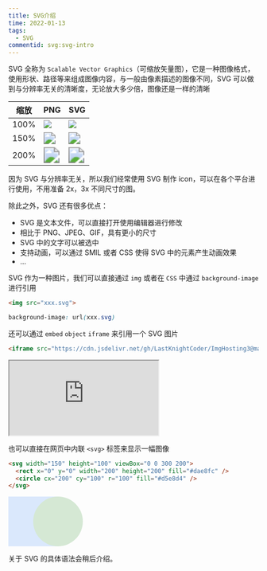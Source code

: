 ```yaml
---
title: SVG介绍
time: 2022-01-13
tags: 
  - SVG
commentid: svg:svg-intro
---
```


SVG 全称为 `Scalable Vector Graphics`（可缩放矢量图），它是一种图像格式，使用形状、路径等来组成图像内容，与一般由像素描述的图像不同，SVG 可以做到与分辨率无关的清晰度，无论放大多少倍，图像还是一样的清晰


| 缩放 | PNG | SVG |
| --- | --- | --- |
| 100% |  <img src="https://cdn.jsdelivr.net/gh/LastKnightCoder/ImgHosting3@master/svg-Page-32022-01-14-10-12-33.png" /> | <img src="https://cdn.jsdelivr.net/gh/LastKnightCoder/ImgHosting3@master/svg-Page-32022-01-14-10-11-45.svg" style="zoom:100%" /> |
| 150% | <img src="https://cdn.jsdelivr.net/gh/LastKnightCoder/ImgHosting3@master/svg-Page-32022-01-14-10-12-33.png" style="zoom: 150%;" /> | <img src="https://cdn.jsdelivr.net/gh/LastKnightCoder/ImgHosting3@master/svg-Page-32022-01-14-10-11-45.svg" style="zoom:150%" /> |
| 200% | <img src="https://cdn.jsdelivr.net/gh/LastKnightCoder/ImgHosting3@master/svg-Page-32022-01-14-10-12-33.png" style="zoom: 200%;" /> | <img src="https://cdn.jsdelivr.net/gh/LastKnightCoder/ImgHosting3@master/svg-Page-32022-01-14-10-11-45.svg" style="zoom:200%" /> |

因为 SVG 与分辨率无关，所以我们经常使用 SVG 制作 icon，可以在各个平台进行使用，不用准备 2x，3x 不同尺寸的图。

除此之外，SVG 还有很多优点：

- SVG 是文本文件，可以直接打开使用编辑器进行修改
- 相比于 PNG、JPEG、GIF，具有更小的尺寸
- SVG 中的文字可以被选中
- 支持动画，可以通过 SMIL 或者 CSS 使得 SVG 中的元素产生动画效果
- ...

SVG 作为一种图片，我们可以直接通过 `img` 或者在 `CSS` 中通过 `background-image` 进行引用

```html
<img src="xxx.svg">
```

```css
background-image: url(xxx.svg)
```

还可以通过 `embed` `object` `iframe` 来引用一个 SVG 图片

```html
<iframe src="https://cdn.jsdelivr.net/gh/LastKnightCoder/ImgHosting3@master/svg-Page-32022-01-14-10-11-45.svg"></iframe>
```

<iframe src="https://cdn.jsdelivr.net/gh/LastKnightCoder/ImgHosting3@master/svg-Page-32022-01-14-10-11-45.svg"></iframe>

也可以直接在网页中内联 `<svg>` 标签来显示一幅图像

```html
<svg width="150" height="100" viewBox="0 0 300 200">
  <rect x="0" y="0" width="200" height="200" fill="#dae8fc" />
  <circle cx="200" cy="100" r="100" fill="#d5e8d4" />
</svg>
```

<svg width="150" height="100" viewBox="0 0 300 200">
  <rect x="0" y="0" width="200" height="200" fill="#dae8fc" />
  <circle cx="200" cy="100" r="100" fill="#d5e8d4" />
</svg>

关于 SVG 的具体语法会稍后介绍。